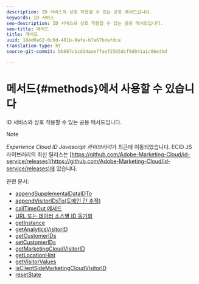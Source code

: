 ```yaml
---
description: ID 서비스와 상호 작용할 수 있는 공용 메서드입니다.
keywords: ID 서비스
seo-description: ID 서비스와 상호 작용할 수 있는 공용 메서드입니다.
seo-title: 메서드
title: 메서드
uuid: 184d0a62-0c8d-481b-9afe-b7a67bdafdce
translation-type: ht
source-git-commit: bb687c1cd14aae7faef2565dcf9d041a1c06e3bd

---
```



# 메서드{#methods}에서 사용할 수 있습니다

ID 서비스와 상호 작용할 수 있는 공용 메서드입니다.

>[!NOTE]
>
>*Experience Cloud ID Javascript 라이브러리*가 최근에 이동되었습니다. ECID JS 라이브러리의 최신 릴리스는 [https://github.com/Adobe-Marketing-Cloud/id-service/releases](https://github.com/Adobe-Marketing-Cloud/id-service/releases)에 있습니다.

관련 문서:

+ [appendSupplementalDataIDTo](mcvid-appendsupplementaldataidto.md)
+ [appendVisitorIDsTo(도메인 간 추적)](mcvid-appendvisitorid.md)
+ [callTimeOut 메서드](mcvid-timeout-functions.md)
+ [URL 또는 데이터 소스별 ID 동기화](mcvid-idsync.md)
+ [getInstance](mcvid-getinstance.md)
+ [getAnalyticsVisitorID](mcvid-getanalyticsvisitorid.md)
+ [getCustomerIDs](mcvid-getcustomerids.md)
+ [setCustomerIDs](mcvid-setcustomerids.md)
+ [getMarketingCloudVisitorID](mcvid-getmcvid.md)
+ [getLocationHint](mcvid-getlocationhint.md)
+ [getVisitorValues](mcvid-getvisitorvalues.md)
+ [isClientSideMarketingCloudVisitorID](mcvid-client-side-id.md)
+ [resetState](mcvid-resetstate.md)

